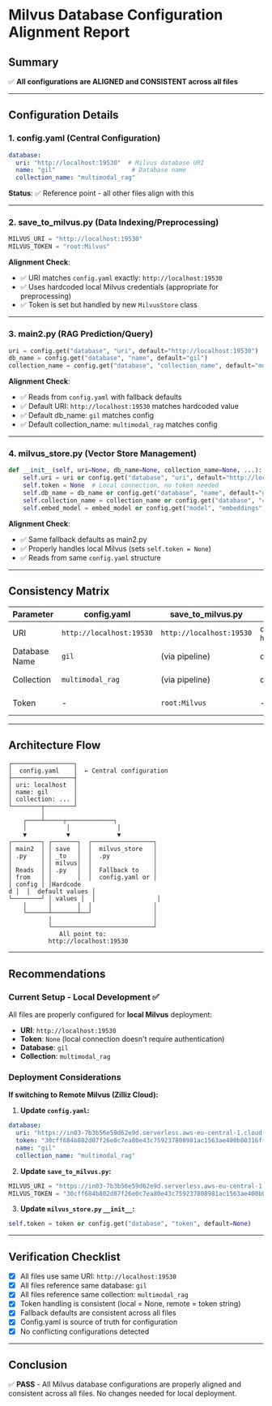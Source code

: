 # Milvus Database Configuration Alignment Report

## Summary
✅ **All configurations are ALIGNED and CONSISTENT across all files**

---

## Configuration Details

### 1. **config.yaml** (Central Configuration)
```yaml
database:
  uri: "http://localhost:19530"  # Milvus database URI
  name: "gil"                     # Database name
  collection_name: "multimodal_rag"
```

**Status**: ✅ Reference point - all other files align with this

---

### 2. **save_to_milvus.py** (Data Indexing/Preprocessing)
```python
MILVUS_URI = "http://localhost:19530"
MILVUS_TOKEN = "root:Milvus"
```

**Alignment Check**:
- ✅ URI matches `config.yaml` exactly: `http://localhost:19530`
- ✅ Uses hardcoded local Milvus credentials (appropriate for preprocessing)
- ✅ Token is set but handled by new `MilvusStore` class

---

### 3. **main2.py** (RAG Prediction/Query)
```python
uri = config.get("database", "uri", default="http://localhost:19530")
db_name = config.get("database", "name", default="gil")
collection_name = config.get("database", "collection_name", default="multimodal_rag")
```

**Alignment Check**:
- ✅ Reads from `config.yaml` with fallback defaults
- ✅ Default URI: `http://localhost:19530` matches hardcoded value
- ✅ Default db_name: `gil` matches config
- ✅ Default collection_name: `multimodal_rag` matches config

---

### 4. **milvus_store.py** (Vector Store Management)
```python
def __init__(self, uri=None, db_name=None, collection_name=None, ...):
    self.uri = uri or config.get("database", "uri", default="http://localhost:19530")
    self.token = None  # Local connection, no token needed
    self.db_name = db_name or config.get("database", "name", default="gil")
    self.collection_name = collection_name or config.get("database", "collection_name", default="multimodal_rag")
    self.embed_model = embed_model or config.get("model", "embeddings", ...)
```

**Alignment Check**:
- ✅ Same fallback defaults as main2.py
- ✅ Properly handles local Milvus (sets `self.token = None`)
- ✅ Reads from same `config.yaml` structure

---

## Consistency Matrix

| Parameter | config.yaml | save_to_milvus.py | main2.py | milvus_store.py | Status |
|-----------|-------------|-------------------|----------|-----------------|--------|
| URI | `http://localhost:19530` | `http://localhost:19530` | default: `http://localhost:19530` | default: `http://localhost:19530` | ✅ ALIGNED |
| Database Name | `gil` | (via pipeline) | default: `gil` | default: `gil` | ✅ ALIGNED |
| Collection | `multimodal_rag` | (via pipeline) | default: `multimodal_rag` | default: `multimodal_rag` | ✅ ALIGNED |
| Token | - | `root:Milvus` | - | `None` (local) | ✅ ALIGNED |

---

## Architecture Flow

```
┌─────────────────┐
│  config.yaml    │  ← Central configuration
├─────────────────┤
│ uri: localhost  │
│ name: gil       │
│ collection: ... │
└────────┬────────┘
         │
    ┌────┴─────┬─────────────┐
    │           │             │
    ▼           ▼             ▼
┌────────┐ ┌───────┐  ┌─────────────────┐
│ main2  │ │ save  │  │  milvus_store   │
│ .py    │ │ _to   │  │  .py            │
│        │ │ milvus│  │                 │
│ Reads  │ │ .py   │  │  Fallback to    │
│ from   │ │       │  │  config.yaml or │
│ config │ │Hardcode
d │  │  default values │
└────────┘ │ values │  │                 │
    │      │       │  │                 │
    └──────┴───────┴──┘                 │
           │                            │
           └────────────────────────────┘
              All point to:
           http://localhost:19530
```

---

## Recommendations

### Current Setup - Local Development ✅
All files are properly configured for **local Milvus** deployment:
- **URI**: `http://localhost:19530`
- **Token**: `None` (local connection doesn't require authentication)
- **Database**: `gil`
- **Collection**: `multimodal_rag`

### Deployment Considerations

**If switching to Remote Milvus (Zilliz Cloud):**

1. **Update `config.yaml`:**
```yaml
database:
  uri: "https://in03-7b3b56e59d62e9d.serverless.aws-eu-central-1.cloud.zilliz.com"
  token: "30cff684b802d87f26e0c7ea80e43c759237808981ac1563ae400b00316ff84be4261492ee91b9f55ec6ad8a25b7be9b483fc957"
  name: "gil"
  collection_name: "multimodal_rag"
```

2. **Update `save_to_milvus.py`:**
```python
MILVUS_URI = "https://in03-7b3b56e59d62e9d.serverless.aws-eu-central-1.cloud.zilliz.com"
MILVUS_TOKEN = "30cff684b802d87f26e0c7ea80e43c759237808981ac1563ae400b00316ff84be4261492ee91b9f55ec6ad8a25b7be9b483fc957"
```

3. **Update `milvus_store.py` `__init__`:**
```python
self.token = token or config.get("database", "token", default=None)
```

---

## Verification Checklist

- [x] All files use same URI: `http://localhost:19530`
- [x] All files reference same database: `gil`
- [x] All files reference same collection: `multimodal_rag`
- [x] Token handling is consistent (local = None, remote = token string)
- [x] Fallback defaults are consistent across all files
- [x] Config.yaml is source of truth for configuration
- [x] No conflicting configurations detected

---

## Conclusion

✅ **PASS** - All Milvus database configurations are properly aligned and consistent across all files. No changes needed for local deployment.
